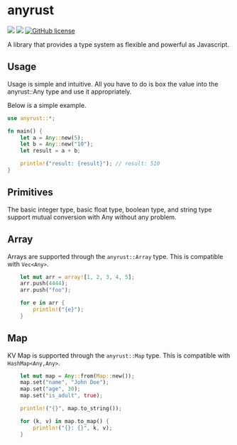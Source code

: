 # anyrust

![](https://img.shields.io/badge/language-Rust-red) ![](https://img.shields.io/badge/version-0.2.3-brightgreen) [![GitHub license](https://img.shields.io/badge/license-MIT-blue.svg)](https://github.com/myyrakle/anyrust/blob/master/LICENSE)

A library that provides a type system as flexible and powerful as Javascript.

## Usage 

Usage is simple and intuitive.
All you have to do is box the value into the anyrust::Any type and use it appropriately.

Below is a simple example.
```rust
use anyrust::*;

fn main() {
    let a = Any::new(5);
    let b = Any::new("10");
    let result = a + b;

    println!("result: {result}"); // result: 510
}
```

## Primitives

The basic integer type, basic float type, boolean type, and string type support mutual conversion with Any without any problem.

## Array

Arrays are supported through the `anyrust::Array` type. This is compatible with `Vec<Any>`.
```rust
    let mut arr = array![1, 2, 3, 4, 5];
    arr.push(4444);
    arr.push("foo");

    for e in arr {
        println!("{e}");
    }
```

## Map

KV Map is supported through the `anyrust::Map` type. This is compatible with `HashMap<Any,Any>`.
```rust
    let mut map = Any::from(Map::new());
    map.set("name", "John Doe");
    map.set("age", 30);
    map.set("is_adult", true);

    println!("{}", map.to_string());

    for (k, v) in map.to_map() {
        println!("{}: {}", k, v);
    }
```